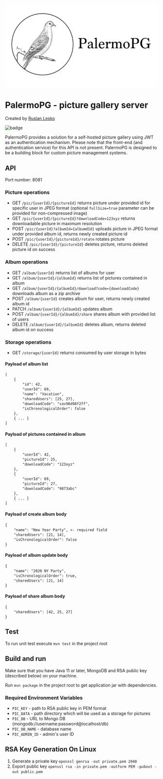 ![PalermoPG logo](https://github.com/ruslanlesko/palermopg/raw/master/logo/main.png)
# PalermoPG - picture gallery server
Created by [Ruslan Lesko](https://leskor.com)

![badge](https://action-badges.now.sh/ruslanlesko/palermopg)

PalermoPG provides a solution for a self-hosted picture gallery using JWT as an authentication mechanism. Please note that the front-end (and authentication service) for this API is not present. PalermoPG is designed to be a building block for custom picture management systems.

## API
Port number: 8081

### Picture operations
* GET `/pic/{userId}/{pictureId}` returns picture under provided id for specific user in JPEG format (optional `fullSize=true` parameter can be provided for non-compressed image)
* GET `/pic/{userId}/{pictureId}?downloadCode=123xyz` returns downloadable picture in maximum resolution
* POST `/pic/{userId}?albumId={albumdId}` uploads picture in JPEG format under provided album id, returns newly created picture id
* POST `/pic/{userId}/{pictureId}/rotate` rotates picture
* DELETE `/pic/{userId}/{pictureId}` deletes picture, returns deleted picture id on success

### Album operations
* GET `/album/{userId}` returns list of albums for user
* GET `/album/{userId}/{albumId}` returns list of pictures contained in album
* GET `/album/{userId}/{albumId}/download?code={downloadCode}` downloads album as a zip archive
* POST `/album/{userId}` creates album for user, returns newly created album id
* PATCH `/album/{userId}/{albumId}` updates album
* POST `/album/{userId}/{albumId}/share` shares album with provided list of users
* DELETE `/album/{userId}/{albumId}` deletes album, returns deleted album id on success

### Storage operations
* GET `/storage/{userId}` returns consumed by user storage in bytes

#### Payload of album list
```
[
    {
        "id": 42,
        "userId": 69,
        "name": "Vacation",
        "sharedUsers": [25, 27],
        "downloadCode": "sav98d98f2ff",
        "isChronologicalOrder": false
    },
    { ... }
]
```

#### Payload of pictures contained in album
```
[
    {
        "userId": 42,
        "pictureId": 25,
        "downloadCode": "123xyz"
    },
    {
        "userId": 69,
        "pictureId": 27,
        "downloadCode": "9873abc"
    },
    { ... }
]
```

#### Payload of create album body
```
{
    "name": "New Year Party", <- required field
    "sharedUsers": [21, 14],
    "isChronologicalOrder": false
}
```

#### Payload of album update body
```
{
    "name": "2020 NY Party",
    "isChronologicalOrder": true,
    "sharedUsers": [21, 14]
}
```

#### Payload of share album body
```
{
    "sharedUsers": [42, 25, 27]
}
```

## Test
To run unit test execute `mvn test` in the project root

## Build and run
Make sure that you have Java 11 or later, MongoDB and RSA public key (described below) on your machine.

Run `mvn package` in the project root to get application jar with dependencies.

### Required Environment Variables
* `PIC_KEY` - path to RSA public key in PEM format
* `PIC_DATA` - path directory which will be used as a storage for pictures
* `PIC_DB` - URL to Mongo DB (mongodb://username:password@localhost/db)
* `PIC_DB_NAME` - database name
* `PIC_ADMIN_ID` - admin's user ID

## RSA Key Generation On Linux
1. Generate a private key `openssl genrsa -out private.pem 2048`
2. Export public key `openssl rsa -in private.pem -outform PEM -pubout -out public.pem`